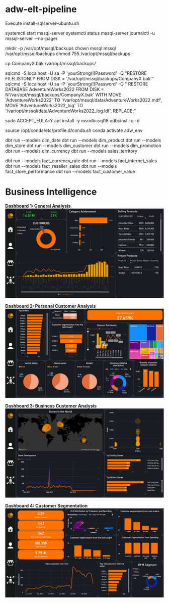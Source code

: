 # adw-elt-pipeline

Execute install-sqlserver-ubuntu.sh


systemctl start mssql-server
systemctl status mssql-server
journalctl -u mssql-server --no-pager


mkdir -p /var/opt/mssql/backups
chown mssql:mssql /var/opt/mssql/backups
chmod 755 /var/opt/mssql/backups

cp CompanyX.bak /var/opt/mssql/backups/

sqlcmd -S localhost -U sa -P 'yourStrong(!)Password' -Q "RESTORE FILELISTONLY FROM DISK = '/var/opt/mssql/backups/CompanyX.bak'"
sqlcmd -S localhost -U sa -P 'yourStrong(!)Password' -Q "
RESTORE DATABASE AdventureWorks2022
FROM DISK = N'/var/opt/mssql/backups/CompanyX.bak'
WITH MOVE 'AdventureWorks2022' TO '/var/opt/mssql/data/AdventureWorks2022.mdf',
     MOVE 'AdventureWorks2022_log' TO '/var/opt/mssql/data/AdventureWorks2022_log.ldf',
     REPLACE;"

sudo ACCEPT_EULA=Y apt install -y msodbcsql18
odbcinst -q -d

source /opt/conda/etc/profile.d/conda.sh
conda activate adw_env

dbt run --models dim_date
dbt run --models dim_product
dbt run --models dim_store
dbt run --models dim_customer
dbt run --models dim_promotion
dbt run --models dim_currency
dbt run --models sales_territory

dbt run --models fact_currency_rate
dbt run --models fact_internet_sales
dbt run --models fact_reseller_sales
dbt run --models fact_store_performance
dbt run --models fact_customer_value

# Business Intelligence
**Dashboard 1: General Analysis**
![Genaral Analysis](images\1.png "General Analysis")

**Dashboard 2: Personal Customer Analysis**
![Personal Customer Analysis](images\2.png "Personal Customer Analysis")

**Dashboard 3: Business Customer Analysis**
![Business Customer Analysis](images\3.png "Business Customer Analysis")

**Dashboard 4: Customer Segmentation**
![Customer Segmentation](images\4.png "Customer Segmentation")
